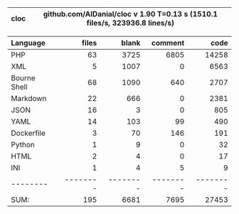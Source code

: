 
cloc|github.com/AlDanial/cloc v 1.90  T=0.13 s (1510.1 files/s, 323936.8 lines/s)
--- | ---

Language|files|blank|comment|code
:-------|-------:|-------:|-------:|-------:
PHP|63|3725|6805|14258
XML|5|1007|0|6563
Bourne Shell|68|1090|640|2707
Markdown|22|666|0|2381
JSON|16|3|0|805
YAML|14|103|99|490
Dockerfile|3|70|146|191
Python|1|9|0|32
HTML|2|4|0|17
INI|1|4|5|9
--------|--------|--------|--------|--------
SUM:|195|6681|7695|27453
